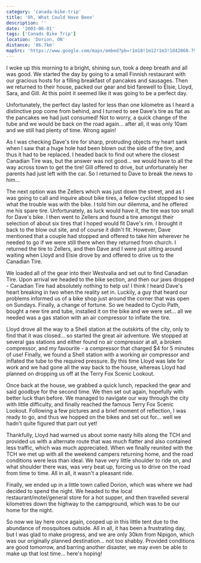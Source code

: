 ```yaml
---
category: 'canada-bike-trip'
title: 'Oh, What Could Have Been'
description: ''
date: '2003-06-01'
tags: ['Canads Bike Trip']
location: 'Dorion, ON'
distance: '86.7km'
mapSrc: 'https://www.google.com/maps/embed?pb=!1m18!1m12!1m3!1d42060.79308988404!2d-88.59701154856609!3d48.78571661848547!2m3!1f0!2f0!3f0!3m2!1i1024!2i768!4f13.1!3m3!1m2!1s0x4d5c03d7cebdadd3%3A0x939579356e8e9717!2sDorion%2C%20ON!5e0!3m2!1sen!2sca!4v1609175333899!5m2!1sen!2sca'
---
```

I woke up this morning to a bright, shining sun, took a deep breath and all was good. We started the day by going to a small Finnish restaurant with our gracious hosts for a filling breakfast of pancakes and sausages. Then we returned to their house, packed our gear and bid farewell to Elsie, Lloyd, Sara, and Gill. At this point it seemed like it was going to be a perfect day.

Unfortunately, the perfect day lasted for less than one kilometre as I heard a distinctive pop come from behind, and I turned to see Dave's tire as flat as the pancakes we had just consumed! Not to worry, a quick change of the tube and we would be back on the road again... after all, it was only 10am and we still had plenty of time. Wrong again!

As I was checking Dave's tire for sharp, protruding objects my heart sank when I saw that a huge hole had been blown out the side of the tire, and thus it had to be replaced. I headed back to find out where the closest Canadian Tire was, but the answer was not good... we would have to all the way across town to get the tire! Gill offered to drive, but unfortunately her parents had just left with the car. So I returned to Dave to break the news to him...

The next option was the Zellers which was just down the street, and as I was going to call and inquire about bike tires, a fellow cyclist stopped to see what the trouble was with the bike. I told him our dilemma, and he offered me his spare tire. Unfortunately, as luck would have it, the tire was too small for Dave's bike. I then went to Zellers and found a tire amongst their selection of about six tires that I hoped would fit Dave's rim. I brought it back to the blow out site, and of course it didn't fit. However, Dave mentioned that a couple had stopped and offered to take him wherever he needed to go if we were still there when they returned from church. I returned the tire to Zellers, and then Dave and I were just sitting around waiting when Lloyd and Elsie drove by and offered to drive us to the Canadian Tire.

We loaded all of the gear into their Westvalia and set out to find Canadian Tire. Upon arrival we headed to the bike section, and then our jaws dropped - Canadian Tire had absolutely nothing to help us! I think I heard Dave's heart breaking in two when the reality set in. Luckily, a guy that heard our problems informed us of a bike shop just around the corner that was open on Sundays. Finally, a change of fortune. So we headed to Cyclo Path, bought a new tire and tube, installed it on the bike and we were set... all we needed was a gas station with an air compressor to inflate the tire.

Lloyd drove all the way to a Shell station at the outskirts of the city, only to find that it was closed... so started the great air adventure. We stopped at several gas stations and either found no air compressor at all, a broken compressor, and my favourite - a compressor that charged $4 for 5 minutes of use! Finally, we found a Shell station with a working air compressor and inflated the tube to the required pressure. By this time Lloyd was late for work and we had gone all the way back to the house, whereas Lloyd had planned on dropping us off at the Terry Fox Scenic Lookout.

Once back at the house, we grabbed a quick lunch, repacked the gear and said goodbye for the second time. We then set out again, hopefully with better luck than before. We managed to navigate our way through the city with little difficulty, and finally reached the famous Terry Fox Scenic Lookout. Following a few pictures and a brief moment of reflection, I was ready to go, and thus we hopped on the bikes and set out for... well we hadn't quite figured that part out yet!

Thankfully, Lloyd had warned us about some nasty hills along the TCH and provided us with a alternate route that was much flatter and also contained less traffic, which was much appreciated. When we finally reunited with the TCH we met up with all the weekend campers returning home, and the road conditions were less than ideal. We have very little shoulder to ride on, and what shoulder there was, was very beat up, forcing us to drive on the road from time to time. All in all, it wasn't a pleasant ride.

Finally, we ended up in a little town called Dorion, which was where we had decided to spend the night. We headed to the local restaurant/motel/general store for a hot supper, and then travelled several kilometres down the highway to the campground, which was to be our home for the night.

So now we lay here once again, cooped up in this little tent due to the abundance of mosquitoes outside. All in all, it has been a frustrating day, but I was glad to make progress, and we are only 30km from Nipigon, which was our originally planned destination... not too shabby. Provided conditions are good tomorrow, and barring another disaster, we may even be able to make up that lost time... here's hoping!